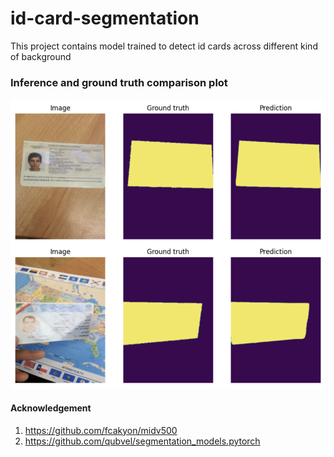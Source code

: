 # id-card-segmentation
This project contains model trained to detect id cards across different kind of background

### Inference and ground truth comparison plot
![image inference](https://github.com/shubh-tiwari/id-card-segmentation/blob/main/outputs/Screenshot%202024-03-19%20at%2011.43.17%20PM.png)

#### Acknowledgement
1. https://github.com/fcakyon/midv500
2. https://github.com/qubvel/segmentation_models.pytorch
